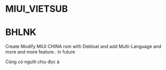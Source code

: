 # MIUI_VIETSUB
# BHLNK
Create Modify MIUI CHINA rom with Debloat and add Multi-Language and more and more feature.. in future  

Cũng có người chịu đọc à
